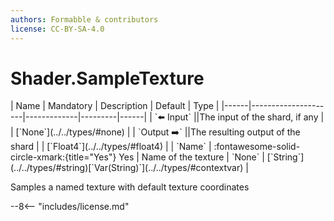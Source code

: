 ```yaml
---
authors: Formabble & contributors
license: CC-BY-SA-4.0
---
```



# Shader.SampleTexture

<div class="sh-parameters" markdown="1">
| Name | Mandatory | Description | Default | Type |
|------|---------------------|-------------|---------|------|
| `⬅️ Input` ||The input of the shard, if any | | [`None`](../../types/#none) |
| `Output ➡️` ||The resulting output of the shard | | [`Float4`](../../types/#float4) |
| `Name` | :fontawesome-solid-circle-xmark:{title="Yes"} Yes  | Name of the texture | `None` | [`String`](../../types/#string)[`Var(String)`](../../types/#contextvar) |

</div>

Samples a named texture with default texture coordinates

--8<-- "includes/license.md"

